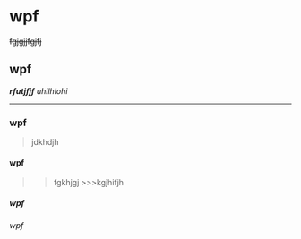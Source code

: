 # wpf 
~~fgjgjjfgjfj~~
## wpf 
***rfutjfjf***
_uhilhlohi_
______________
### wpf 
>jdkhdjh
#### wpf
>>fgkhjgj >>>kgjhifjh
##### wpf
###### wpf
